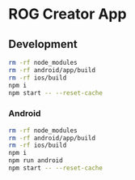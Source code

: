 # ROG Creator App

## Development

```bash
rm -rf node_modules
rm -rf android/app/build
rm -rf ios/build
npm i
npm start -- --reset-cache
```

### Android

```bash
rm -rf node_modules
rm -rf android/app/build
rm -rf ios/build
npm i
npm run android
npm start -- --reset-cache
```
